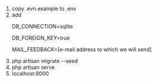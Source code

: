 1) copy .evn.example to .env
2) add 
   <p>DB_CONNECTION=sqlite</p>
   <p>DB_FOREIGN_KEY=true</p>
   <p>MAIL_FEEDBACK=[e-mail address to which we will send]</p> 
3) php artisan migrate --seed
4) php artisan serve
5) localhost:8000
